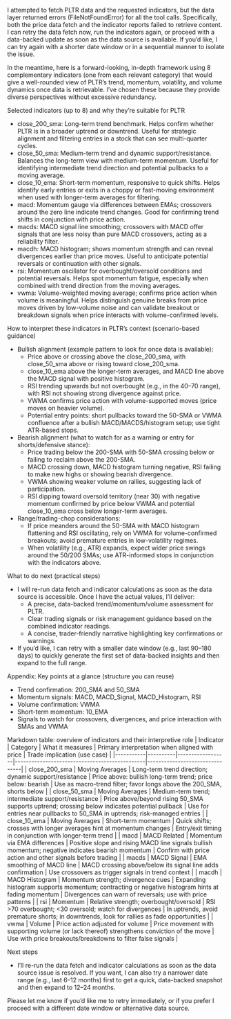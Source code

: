 I attempted to fetch PLTR data and the requested indicators, but the data layer returned errors (FileNotFoundError) for all the tool calls. Specifically, both the price data fetch and the indicator reports failed to retrieve content. I can retry the data fetch now, run the indicators again, or proceed with a data-backed update as soon as the data source is available. If you’d like, I can try again with a shorter date window or in a sequential manner to isolate the issue.

In the meantime, here is a forward-looking, in-depth framework using 8 complementary indicators (one from each relevant category) that would give a well-rounded view of PLTR’s trend, momentum, volatility, and volume dynamics once data is retrievable. I’ve chosen these because they provide diverse perspectives without excessive redundancy.

Selected indicators (up to 8) and why they’re suitable for PLTR
- close_200_sma: Long-term trend benchmark. Helps confirm whether PLTR is in a broader uptrend or downtrend. Useful for strategic alignment and filtering entries in a stock that can see multi-quarter cycles.
- close_50_sma: Medium-term trend and dynamic support/resistance. Balances the long-term view with medium-term momentum. Useful for identifying intermediate trend direction and potential pullbacks to a moving average.
- close_10_ema: Short-term momentum, responsive to quick shifts. Helps identify early entries or exits in a choppy or fast-moving environment when used with longer-term averages for filtering.
- macd: Momentum gauge via differences between EMAs; crossovers around the zero line indicate trend changes. Good for confirming trend shifts in conjunction with price action.
- macds: MACD signal line smoothing; crossovers with MACD offer signals that are less noisy than pure MACD crossovers, acting as a reliability filter.
- macdh: MACD histogram; shows momentum strength and can reveal divergences earlier than price moves. Useful to anticipate potential reversals or continuation with other signals.
- rsi: Momentum oscillator for overbought/oversold conditions and potential reversals. Helps spot momentum fatigue, especially when combined with trend direction from the moving averages.
- vwma: Volume-weighted moving average; confirms price action when volume is meaningful. Helps distinguish genuine breaks from price moves driven by low-volume noise and can validate breakout or breakdown signals when price interacts with volume-confirmed levels.

How to interpret these indicators in PLTR’s context (scenario-based guidance)
- Bullish alignment (example pattern to look for once data is available):
  - Price above or crossing above the close_200_sma, with close_50_sma above or rising toward close_200_sma.
  - close_10_ema above the longer-term averages, and MACD line above the MACD signal with positive histogram.
  - RSI trending upwards but not overbought (e.g., in the 40–70 range), with RSI not showing strong divergence against price.
  - VWMA confirms price action with volume-supported moves (price moves on heavier volume).
  - Potential entry points: short pullbacks toward the 50-SMA or VWMA confluence after a bullish MACD/MACDS/histogram setup; use tight ATR-based stops.
- Bearish alignment (what to watch for as a warning or entry for shorts/defensive stance):
  - Price trading below the 200-SMA with 50-SMA crossing below or failing to reclaim above the 200-SMA.
  - MACD crossing down, MACD histogram turning negative, RSI failing to make new highs or showing bearish divergence.
  - VWMA showing weaker volume on rallies, suggesting lack of participation.
  - RSI dipping toward oversold territory (near 30) with negative momentum confirmed by price below VWMA and potential close_10_ema cross below longer-term averages.
- Range/trading-chop considerations:
  - If price meanders around the 50-SMA with MACD histogram flattening and RSI oscillating, rely on VWMA for volume-confirmed breakouts; avoid premature entries in low-volatility regimes.
  - When volatility (e.g., ATR) expands, expect wider price swings around the 50/200 SMAs; use ATR-informed stops in conjunction with the indicators above.

What to do next (practical steps)
- I will re-run data fetch and indicator calculations as soon as the data source is accessible. Once I have the actual values, I’ll deliver:
  - A precise, data-backed trend/momentum/volume assessment for PLTR.
  - Clear trading signals or risk management guidance based on the combined indicator readings.
  - A concise, trader-friendly narrative highlighting key confirmations or warnings.
- If you’d like, I can retry with a smaller date window (e.g., last 90–180 days) to quickly generate the first set of data-backed insights and then expand to the full range.

Appendix: Key points at a glance (structure you can reuse)
- Trend confirmation: 200_SMA and 50_SMA
- Momentum signals: MACD, MACD_Signal, MACD_Histogram, RSI
- Volume confirmation: VWMA
- Short-term momentum: 10_EMA
- Signals to watch for crossovers, divergences, and price interaction with SMAs and VWMA

Markdown table: overview of indicators and their interpretive role
| Indicator | Category | What it measures | Primary interpretation when aligned with price | Trade implication (use case) |
|-----------|----------|------------------|-----------------------------------------------|--------------------------------|
| close_200_sma | Moving Averages | Long-term trend direction; dynamic support/resistance | Price above: bullish long-term trend; price below: bearish | Use as macro-trend filter; favor longs above the 200_SMA, shorts below |
| close_50_sma | Moving Averages | Medium-term trend; intermediate support/resistance | Price above/beyond rising 50_SMA supports uptrend; crossing below indicates potential pullback | Use for entries near pullbacks to 50_SMA in uptrends; risk-managed entries |
| close_10_ema | Moving Averages | Short-term momentum | Quick shifts; crosses with longer averages hint at momentum changes | Entry/exit timing in conjunction with longer-term trend |
| macd | MACD Related | Momentum via EMA differences | Positive slope and rising MACD line signals bullish momentum; negative indicates bearish momentum | Confirm with price action and other signals before trading |
| macds | MACD Signal | EMA smoothing of MACD line | MACD crossing above/below its signal line adds confirmation | Use crossovers as trigger signals in trend context |
| macdh | MACD Histogram | Momentum strength; divergence cues | Expanding histogram supports momentum; contracting or negative histogram hints at fading momentum | Divergences can warn of reversals; use with price patterns |
| rsi | Momentum | Relative strength; overbought/oversold | RSI >70 overbought; <30 oversold; watch for divergences | In uptrends, avoid premature shorts; in downtrends, look for rallies as fade opportunities |
| vwma | Volume | Price action adjusted for volume | Price movement with supporting volume (or lack thereof) strengthens conviction of the move | Use with price breakouts/breakdowns to filter false signals |

Next steps
- I’ll re-run the data fetch and indicator calculations as soon as the data source issue is resolved. If you want, I can also try a narrower date range (e.g., last 6–12 months) first to get a quick, data-backed snapshot and then expand to 12–24 months.

Please let me know if you’d like me to retry immediately, or if you prefer I proceed with a different date window or alternative data source.